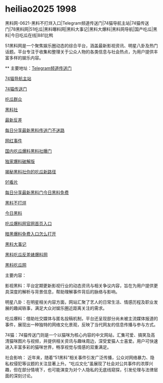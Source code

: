 # heiliao2025 1998
黑料网-0621-黑料不打烊入口|Telegram频道传送门|74猫导航主站|74猫传送门|78黑料网|51吃瓜|黑料曝料网|黑料大事记|黑料大爆料|黑料网导航|国产吃瓜|黑料|今日吃瓜在线|881比鸭

51黑料网是一个聚焦娱乐圈动态的综合平台，涵盖最新影视资讯、明星八卦及热门话题。平台专注于收集和整理关于公众人物的各类信息与社会热点，为用户提供丰富多样的娱乐内容。

** 主要地址：<a href="https://74mao.com/">Telegram频道传送门</a>

<a href="https://74mao.com/">74猫导航主站</a>

<a href="https://74mao.com/">74猫传送门</a>

<a href="https://hl102.pages.dev/">吃瓜群众</a>

<a href="https://hl435.pages.dev/">黑料社</a>

<a href="https://hl104.pages.dev/">最新反差</a>

<a href="https://hl437.pages.dev/">每日分享最新黑料传送门不迷路</a>

<a href="https://hl103.pages.dev/">网红事件</a>

<a href="https://hl439.pages.dev/">国内吃瓜爆料黑料社曝门</a>

<a href="https://hl105.pages.dev/">独家爆料破解版</a>

<a href="https://hl442.pages.dev/">揭秘黑料社你的吃瓜新路径</a>

<a href="https://hl106.pages.dev/">91看片</a>

<a href="https://hl432.pages.dev/">每日分享最新黑料门今日黑料免费</a>

<a href="https://hl108.pages.dev/">黑料不打烊</a>

<a href="https://hl443.pages.dev/">今日黑料</a>

<a href="https://hl109.pages.dev/">吃瓜爆料网官网首页入口</a>

<a href="https://hl444.pages.dev/">暗黑爆料免费入口怎么打开</a>

<a href="https://hl107.pages.dev/">黑料大事记</a>

<a href="https://hl449.pages.dev/">黑料吃瓜反差婊爆料网</a>

<a href="https://hl450.pages.dev/">黑料吃瓜网</a>

主要内容：

影视黑料：平台定期更新影视行业的动态资讯与相关争议内容，旨在为用户提供更具深度的解析与背景信息，帮助理解事件背后的脉络与影响。

明星八卦：在明星相关内容方面，网站汇聚了艺人的日常生活、情感历程及职业发展的趣闻轶事，满足大众对娱乐圈近距离关注的需求。

吃瓜爆料：借助社交媒体与匿名投稿机制，平台还呈现部分尚未被主流媒体报道的事件，展现出一种独特的网络文化景观，反映了当代网友的信息传播与参与方式。

74猫：74猫传送门则是一个以猫咪为核心内容的中文网站，汇集可爱、搞笑及高清猫咪图片与视频，并提供相关资讯与趣味周边，深受爱猫人士喜爱。用户可快速进入丰富多彩的猫咪世界，畅享视觉与情感的双重满足。

社会影响：
近年来，随着“51黑料”相关事件引发广泛传播，公众对网络暴力、隐私权侵犯等议题的关注显著上升。“吃瓜文化”虽展现了社会对公共事件的浓厚兴趣，但在部分情境下，也可能演变为对个人隐私的无底线窥探，引发伦理与法律层面的深刻讨论。
